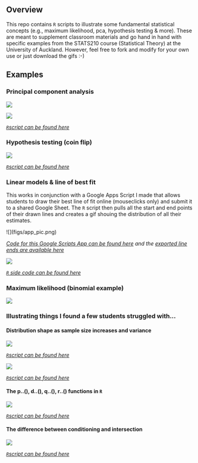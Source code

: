 ## Overview

This repo contains `R` scripts to illustrate some fundamental statistical concepts (e.g., maximum likelihood, pca, hypothesis testing & more). These are meant to supplement classroom materials and go hand in hand with specific examples from the STATS210 course (Statistical Theory) at the University of Auckland. However, feel free to fork and modify for your own use or just download the gifs :-)


## Examples

### Principal component analysis

![](gifs/pca.gif)

![](gifs/perp.gif)

*[`R`script can be found here](https://github.com/cmjt/statbiscuits/blob/master/pca.r)*

### Hypothesis testing (coin flip)

![](gifs/binomial_cat.gif)

*[`R`script can be found here](https://github.com/cmjt/statbiscuits/blob/master/weird_coin.r)*

### Linear models & line of best fit

This works in conjunction with a Google Apps Script I made that allows students to draw their best line of fit online (mouseclicks only) and submit it to a shared Google Sheet. The `R` script then pulls all the start and end points of their drawn lines and creates a gif shouing the distribution of all their estimates.


![[]("https://script.google.com/macros/s/AKfycbw2qx1b8iTZZXY5-aaaaGp76XiutxS1iuCFmL24IyBz6GACuSML/exec")](figs/app_pic.png)

*[Code for this Google Scripts App can be found here](https://script.google.com/d/1hFga6ECOLzPkw45KY5LHGYj-VGaMtWh5d1n9cV5y3RhOk1G2dGNlpJct/edit?usp=sharing) and the [exported line ends are available here](https://docs.google.com/spreadsheets/d/1vn7oGtw06KJazYx-F2nReFvoeqONrskNehGkJpeugXw/edit?usp=sharing)*

![](gifs/lm_demo.gif)

*[`R` side code can be found here](https://github.com/cmjt/statbiscuits/blob/master/app_lm_plot.r)*

### Maximum likelihood (binomial example)

![](gifs/mle.gif)

### Illustrating things I found a few students struggled with...

#### Distribution shape as sample size increases and variance

![](gifs/hist.gif)

*[`R`script can be found here](https://github.com/cmjt/statbiscuits/blob/master/hist.r)*

![](gifs/var.gif)

*[`R`script can be found here](https://github.com/cmjt/statbiscuits/blob/master/var.r)*

#### The p..(), d..(), q..(), r..() functions in `R`

![](gifs/pdqr.png)

*[`R`script can be found here](https://github.com/cmjt/statbiscuits/blob/master/pdqr.r)*

#### The difference between conditioning and intersection

![](gifs/conditional_vs_intersection.png)

*[`R`script can be found here](https://github.com/cmjt/statbiscuits/blob/master/conditional_vs_intersection.r)*